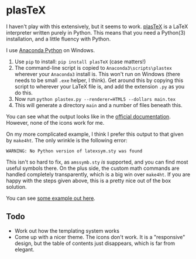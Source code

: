 # plasTeX

I haven't play with this extensively, but it seems to work.  [plasTeX]() is a LaTeX interpreter written purely in Python.  This means that you need a Python(3) installation, and a little fluency with Python.

I use [Anaconda Python](https://www.anaconda.com/products/individual) on Windows.

1. Use `pip` to install: `pip install plasTeX`  (case matters!)
2. The command-line script is copied to `Anaconda3\scripts\plastex` wherever your `Anaconda3` install is.  This won't run on Windows (there needs to be small `.exe` helper, I think).  Get around this by copying this script to wherever your LaTeX file is, and add the extension `.py` as you do this.
3. Now run `python plastex.py --renderer=HTML5 --dollars main.tex`
4. This will generate a directory `main` and a number of files beneath this.

You can see what the output looks like in the [official documentation](http://plastex.github.io/plastex/plastex/sec-config-html5.html).  However, none of the icons work for me.

On my more complicated example, I think I prefer this output to that given by `make4ht`.  The only wrinkle is the following error:

    WARNING: No Python version of latexsym.sty was found

This isn't so hard to fix, as `amssymb.sty` _is_ supported, and you can find most useful symbols there.  On the plus side, the custom math commands are handled completely transparently, which is a big win over `make4ht`.  If you are happy with the steps given above, this is a pretty nice out of the box solution.

You can see [some example out here](https://matthewdaws.github.io/AccessibleLaTeX/plastex/index.html).

## Todo

- Work out how the templating system works
- Come up with a nicer theme.  The icons don't work.  It is a "responsive" design, but the table of contents just disappears, which is far from elegant.
